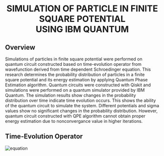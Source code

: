 <h1 align="center">
  <br>
    SIMULATION OF PARTICLE IN FINITE SQUARE POTENTIAL 
    <br> USING IBM QUANTUM
  <br>
</h1>

## Overview
Simulations of particles in finite square potential were performed on quantum circuit constructed based on time-evolution operator from wavefunction derived from time dependent Schroedinger equation. 
This research determines the probability distribution of particles in a finite square potential and its energy estimation by applying Quantum Phase Estimation algorithm.
Quantum circuits were constructed with Qiskit and simulations were performed on a quantum simulator provided by IBM Quantum. 
The simulation results show changes in the probability distribution over time indicate time evolution occurs. This shows the ability of the quantum circuit to simulate the system. 
Different potentials and sigma values show no significant changes in the probability distribution. 
However, quantum circuit constructed with QPE algorithm cannot obtain proper energy estimation due to nonconvergance value in higher iterations.

##  Time-Evolution Operator
![equation](https://latex.codecogs.com/svg.image?|\psi&space;(t)\rangle&space;=&space;(QFT^{\dagger}&space;~e^{-i&space;p^2&space;\Delta&space;t}&space;~QFT)&space;e^{-i&space;V&space;\Delta&space;t}&space;(QFT^{\dagger}&space;~e^{-i&space;p^2&space;\Delta&space;t}&space;~QFT)&space;e^{-i&space;V&space;\Delta&space;t}&space;~|\Psi&space;(0)\rangle)

<!-- <img src="https://render.githubusercontent.com/render/math?math=|\psi (t)\rangle = (QFT^{\dagger} ~e^{-i p^2 \Delta t} ~QFT) e^{-i V \Delta t} (QFT^{\dagger} ~e^{-i p^2 \Delta t} ~QFT) e^{-i V \Delta t} ~|\Psi (0)\rangle"> -->

<!-- <img src="https://render.githubusercontent.com/render/math?math=e^{i \pi} = -1"> -->
